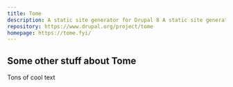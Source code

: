 ```yaml
---
title: Tome
description: A static site generator for Drupal 8 A static site generator for Drupal 8A static site generator for Drupal 8
repository: https://www.drupal.org/project/tome
homepage: https://tome.fyi/
---
```


## Some other stuff about Tome

Tons of cool text